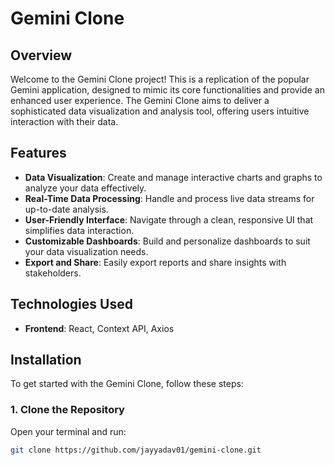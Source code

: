 # Gemini Clone

## Overview

Welcome to the Gemini Clone project! This is a replication of the popular Gemini application, designed to mimic its core functionalities and provide an enhanced user experience. The Gemini Clone aims to deliver a sophisticated data visualization and analysis tool, offering users intuitive interaction with their data.

## Features

- **Data Visualization**: Create and manage interactive charts and graphs to analyze your data effectively.
- **Real-Time Data Processing**: Handle and process live data streams for up-to-date analysis.
- **User-Friendly Interface**: Navigate through a clean, responsive UI that simplifies data interaction.
- **Customizable Dashboards**: Build and personalize dashboards to suit your data visualization needs.
- **Export and Share**: Easily export reports and share insights with stakeholders.

## Technologies Used

- **Frontend**: React, Context API, Axios

## Installation

To get started with the Gemini Clone, follow these steps:

### 1. Clone the Repository

Open your terminal and run:

```bash
git clone https://github.com/jayyadav01/gemini-clone.git
